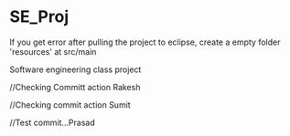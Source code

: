 SE_Proj
=======
If you get error after pulling the project to eclipse, create a empty folder 'resources' at src/main

Software engineering class project

//Checking Committ action Rakesh

//Checking commit action Sumit

//Test commit...Prasad
